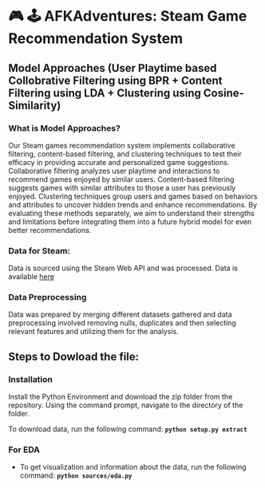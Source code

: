 # :video_game: :joystick: AFKAdventures: Steam Game Recommendation System

## Model Approaches (User Playtime based Collobrative Filtering using BPR + Content Filtering using LDA + Clustering using Cosine-Similarity)

### What is Model Approaches?
Our Steam games recommendation system implements collaborative filtering, content-based filtering, and clustering techniques to test their efficacy in providing accurate and personalized game suggestions. Collaborative filtering analyzes user playtime and interactions to recommend games enjoyed by similar users. Content-based filtering suggests games with similar attributes to those a user has previously enjoyed. Clustering techniques group users and games based on behaviors and attributes to uncover hidden trends and enhance recommendations. By evaluating these methods separately, we aim to understand their strengths and limitations before integrating them into a future hybrid model for even better recommendations.

### Data for Steam:
Data is sourced using the Steam Web API and was processed. Data is available [here](https://drive.google.com/drive/folders/1PhvTPd60Jr2QaJwgtjsm-sj-WRHADyLO)

### Data Preprocessing 
Data was prepared by merging different datasets gathered and data preprocessing involved removing nulls, duplicates and then selecting relevant features and utilizing them for the analysis. 

## Steps to Dowload the file:

### Installation
Install the Python Environment and download the zip folder from the repository. Using the command prompt, navigate to the directory of the folder.

To download data, run the following command: **`python setup.py extract`**

### For EDA
- To get visualization and information about the data, run the following command: **`python sources/eda.py`**
